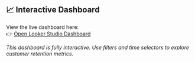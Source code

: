 ## 📈 Interactive Dashboard

View the live dashboard here:  
👉 [Open Looker Studio Dashboard](https://lookerstudio.google.com/reporting/2915b190-cc55-4366-9a98-1b41961d9d0e)

*This dashboard is fully interactive. Use filters and time selectors to explore customer retention metrics.*
